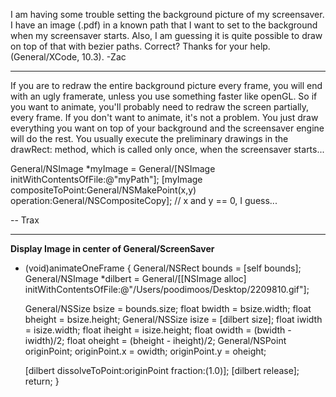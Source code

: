 I am having some trouble setting the background picture of my screensaver. I have an image (.pdf) in a known path that I want to set to the background when my screensaver starts. Also, I am guessing it is quite possible to draw on top of that with bezier paths. Correct? Thanks for your help. (General/XCode, 10.3).  -Zac

----

If you are to redraw the entire background picture every frame, you will end with an ugly framerate, unless you use something faster like openGL. So if you want to animate, you'll probably need to redraw the screen partially, every frame. If you don't want to animate, it's not a problem. You just draw everything you want on top of your background and the screensaver engine will do the rest. You usually execute the preliminary drawings in the drawRect: method, which is called only once, when the screensaver starts...
    
General/NSImage *myImage = General/[NSImage initWithContentsOfFile:@"myPath"];
[myImage compositeToPoint:General/NSMakePoint(x,y) operation:General/NSCompositeCopy];    // x and y == 0, I guess...


-- Trax

----

**Display Image in center of General/ScreenSaver**

    
- (void)animateOneFrame
{
    General/NSRect bounds = [self bounds];
    General/NSImage *dilbert = General/[[NSImage alloc] initWithContentsOfFile:@"/Users/poodimoos/Desktop/2209810.gif"];

    General/NSSize bsize = bounds.size;
    float bwidth = bsize.width;
    float bheight = bsize.height;
    General/NSSize isize = [dilbert size];
    float iwidth = isize.width;
    float iheight = isize.height;
    float owidth = (bwidth - iwidth)/2;
    float oheight = (bheight - iheight)/2;
    General/NSPoint originPoint;
    originPoint.x = owidth;
    originPoint.y = oheight;

    [dilbert dissolveToPoint:originPoint fraction:(1.0)];
    [dilbert release];
    return;
}
